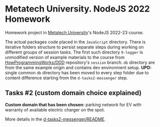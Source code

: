 # Metatech University. NodeJS 2022 Homework
Homework project in [Metatech University](https://github.com/metatech-university/)'s NodeJS 2022-23 course.

The actual packages code placed in the `JavaScript` directory. There is iterative folders structure to persist separate steps during working on different groups of session tasks. The first such directory `9-logger` is unmodified version of example materials to the course from [HowProgrammingWorks/DDD](https://github.com/HowProgrammingWorks/DDD/tree/session) repository's `session` branch. `db` directory are from the same example origin and contains dev environment setup. **UPD:** single common `db` directory has been moved to every step folder due to content difference starting from the `d-tasks2-messenger` step.

## Tasks #2 (custom domain choice explained)
**Custom domain that has been chosen:** parking network for EV with warranty of available electric charger on the spot.

More details in the [d-tasks2-messenger/README](./JavaScript/d-tasks2-messenger/README.md).


